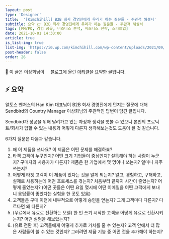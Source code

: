 ```yaml
---
layout: post
type: 'Designer'
title:  '[Kimchihill] B2B 회사 경영진에게 우리가 하는 질문들 - 주관적 해설서'
subtitle: 요약 👉 B2B 회사 경영진에게 우리가 하는 질문들 - 주관적 해설서
tags: [PM/PO, 경험 공유, 비즈니스 분석, 비즈니스 전략, 스타트업]
date: 2021-10-01 14:30:00
article: true
is_list-img: true
list-img: 'https://i0.wp.com/kimchihill.com/wp-content/uploads/2021/09/img_0176.jpg'
post-header: false
order: 26
---
```


<p class="text-gray">
 🔗 이 글은 이상희님이 <a href='https://kimchihill.com/' target='blank' rel='nofollow' id='outlink1' onclick='clickedOutlink(outlink1)'><img src='https://www.google.com/s2/favicons?sz=64&domain=https://kimchihill.com' style='display:inline; height: 1em; position: relative; bottom: -2px; margin-right: 2px;'>블로그</a>에 올린 <a href='https://kimchihill.com/2021/09/09/anatomy-of-the-6-key-questions-asked-to-b2b-saas-startups/' target='blank' rel='nofollow' id='outlink2' onclick='clickedOutlink(outlink2)'>아티클</a>을 요약한 글입니다.
</p>

## ⚡️ 요약

알토스 벤처스의 Han Kim 대표님이 B2B 회사 경영진에게 던지는 질문에 대해 Sendbird의 Country Manager 이상희님의 주관적인 답변이 담긴 글입니다.

Sendbird가 성공을 위해 달려가고 있는 과정과 생각을 엿볼 수 있으니 본인의 프로덕트/회사가 답할 수 있는 내용과 어떻게 다른지 생각해보는것도 도움이 될 것 같습니다.

6가지 질문은 다음과 같습니다.

1. 왜 이 제품을 쓰나요? 이 제품은 어떤 문제를 해결하죠?
2. 타겍 고객이 누구인지? 어떤 크기 기업들이 중심인지? 설득해야 하는 사람이 누군지? 구매자와 사용자가 다른지? 제품은 한 기업에서 몇 명이나 쓰는지? 얼마나 자주 쓰는지?
3. 어떻게 타겟 고객이 이 제품이 있다는 것을 알게 되는지? 알고, 경험하고, 구해하고, 실제로 사용하는데 어떤 프로세스를 겪는지? 처음부터 끝까지 시간이 줄었는지? 어떻게 줄었는지? (어떤 곳들은 어떤 요일 몇시에 어떤 이메일을 어떤 고객에게 보내니 응답률이 좋았다는 실험을 한 곳도 있음)
4. 고객들은 구매 이전에 내부적으로 어떻게 승인을 얻는지? 그게 고객마다 다른지? 다르다면 왜 다른지?
5. (무료에서 유료로 전환하는 모델) 한 번 쓰기 시작한 고객을 어떻게 유료로 전환시키는지? 어떤 실험을 해보았는지?
6. (유료 전환 후) 고객들에게 어떻게 추가로 가치를 줄 수 있는지? 고객 안에서 더 많은 사람들이 쓸 수 있는 것인지? 그러려면 제품 기능 중 어떤 것을 추가해야 하는지?
